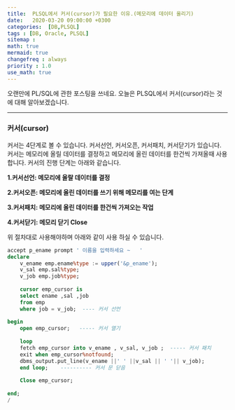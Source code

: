 ```yaml
---
title:  PLSQL에서 커서(cursor)가 필요한 이유.(메모리에 데이터 올리기)
date:   2020-03-20 09:00:00 +0300
categories:  [DB,PLSQL]
tags : [DB, Oracle, PLSQL]
sitemap :
math: true
mermaid: true
changefreq : always
priority : 1.0
use_math: true
---
```


오랜만에 PL/SQL에 관한 포스팅을 쓰네요. 오늘은 PLSQL에서 커서(cursor)라는 것에 대해 알아보겠습니다.

--------

### 커서(cursor)

커서는 4단계로 볼 수 있습니다. 커서선언, 커서오픈, 커서패치, 커서닫기가 있습니다.  
커서는 메모리에 올릴 데이터를 결정하고 메모리에 올린 데이터를 한건씩 가져올때 사용합니다. 커서의 진행 단계는 아래와 같습니다.


**1.커서선언: 메모리에 올랄 데이터를 결정**  

**2.커서오픈: 메모리에 올린 데이터를 쓰기 위해 메모리를 여는 단계**  

**3.커서패치: 메모리에 올린 데이터를 한건씩 가져오는 작업**  

**4.커서닫기:  메모리 닫기 Close**  
 

위 절차대로 사용해야하며 아래와 같이 사용 하실 수 있습니다.


```sql
accept p_ename prompt ' 이름을 입력하세요 ~   ' 
declare 
    v_ename emp.ename%type := upper('&p_ename');
    v_sal emp.sal%type;
    v_job emp.job%type;
    
    cursor emp_cursor is 
    select ename ,sal ,job
    from emp 
    where job = v_job;  ---- 커서 선언 
    
begin 
    open emp_cursor;   ----- 커서 열기 
    
    loop 
    fetch emp_cursor into v_ename , v_sal, v_job ;  ----- 커서 패치 
    exit when emp_cursor%notfound;  
    dbms_output.put_line(v_ename ||' ' ||v_sal || ' '|| v_job);
    end loop;    ---------- 커서 문 닫음 
    
    Close emp_cursor;
    
end;
/
```






